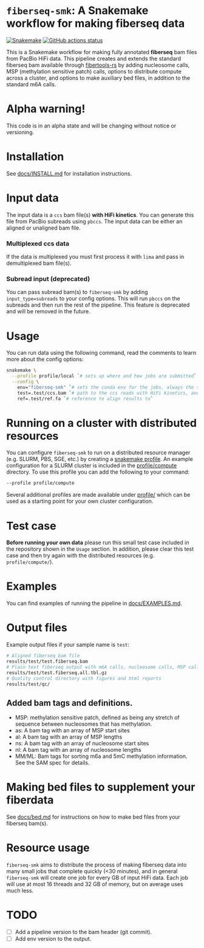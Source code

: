 # `fiberseq-smk`: A Snakemake workflow for making **fiberseq** data

[![Snakemake](https://img.shields.io/badge/snakemake-≥7.20-brightgreen.svg)](https://snakemake.github.io)
[![GitHub actions status](https://github.com/StergachisLab/fiberseq-smk/workflows/Tests/badge.svg?branch=main)](https://github.com/StergachisLab/fiberseq-smk/actions?query=branch%3Amain+workflow%3ATests)

This is a Snakemake workflow for making fully annotated **fiberseq** bam files from PacBio HiFi data. This pipeline creates and extends the standard fiberseq bam available through [fibertools-rs](https://github.com/mrvollger/fibertools-rs) by adding nucleosome calls, MSP (methylation sensitive patch) calls, options to distribute compute across a cluster, and options to make auxiliary bed files, in addition to the standard m6A calls. 

# Alpha warning!
This code is in an alpha state and will be changing without notice or versioning.

# Installation
See [docs/INSTALL.md](docs/INSTALL.md) for installation instructions.

# Input data
The input data is a `ccs` bam file(s) **with HiFi kinetics**. You can generate this file from PacBio subreads using `pbccs`. The input data can be either an aligned or unaligned bam file.

### Multiplexed ccs data
If the data is multiplexed you must first process it with `lima` and pass in demultiplexed bam file(s).

### Subread input (deprecated)
You can pass subread bam(s) to `fiberseq-smk` by adding `input_type=subreads` to your config options. This will run `pbccs` on the subreads and then run the rest of the pipeline. This feature is deprecated and will be removed in the future.
# Usage
You can run data using the following command, read the comments to learn more about the config options:
```bash
snakemake \
  --profile profile/local `# sets up where and how jobs are submitted` \
  --config \
    env="fiberseq-smk" `# sets the conda env for the jobs, always the same` \
    test=.test/ccs.bam `# path to the ccs reads with HiFi kinetics, and the key sets the sample name` \
    ref=.test/ref.fa `# reference to align results to`  
```
# Running on a cluster with distributed resources
You can configure `fiberseq-smk` to run on a distributed resource manager (e.g. SLURM, PBS, SGE, etc.) by creating a [snakemake profile](https://snakemake.readthedocs.io/en/stable/executing/cli.html#profiles). An example configuration for a SLURM cluster is included in the [profile/compute](profile/compute) directory. To use this profile you can add the following to your command:
```bash
--profile profile/compute
```
Several additional profiles are made available under [profile/](profile/) which can be used as a starting point for your own cluster configuration.
# Test case
**Before running your own data** please run this small test case included in the repository shown in the `Usage` section. In addition, please clear this test case and then try again with the distributed resources (e.g. `profile/compute/`). 

# Examples 
You can find examples of running the pipeline in [docs/EXAMPLES.md](docs/EXAMPLES.md).

# Output files
Example output files if your sample name is `test`:
```bash
# Aligned fiberseq bam file
results/test/test.fiberseq.bam
# Plain text fiberseq output with m6A calls, nucleosome calls, MSP calls, and 5mC calls 
results/test/test.fiberseq.all.tbl.gz 
# Quality control directory with figures and html reports
results/test/qc/
```

## Added bam tags and definitions.
- MSP: methylation sensitive patch, defined as being any stretch of sequence between nucleosomes that has methylation.
- as: A bam tag with an array of MSP start sites
- al: A bam tag with an array of MSP lengths
- ns: A bam tag with an array of nucleosome start sites
- nl: A bam tag with an array of nucleosome lengths
- MM/ML: Bam tags for sorting m6a and 5mC methylation information. See the SAM spec for details.

# Making bed files to supplement your fiberdata
See [docs/bed.md](docs/bed.md) for instructions on how to make bed files from your fiberseq bam(s).

# Resource usage
`fiberseq-smk` aims to distribute the process of making fiberseq data into many small jobs that complete quickly (<30 minutes), and in general `fiberseq-smk` will create one job for every GB of input HiFi data. 
Each job will use at most 16 threads and 32 GB of memory, but on average uses much less.
# TODO
- [ ] Add a pipeline version to the bam header (git commit).
- [ ] Add env version to the output. 
